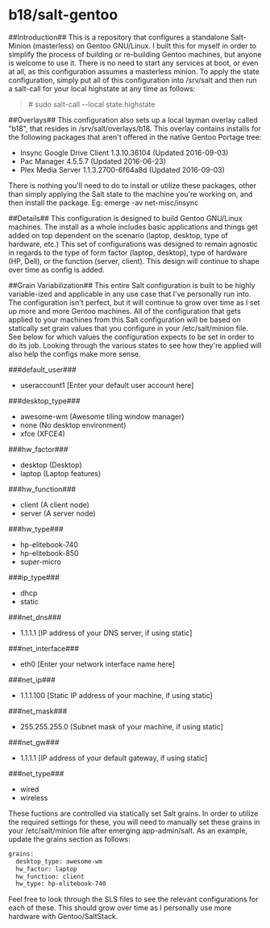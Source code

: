 b18/salt-gentoo
==============

##Introduction##
This is a repository that configures a standalone Salt-Minion (masterless) on Gentoo GNU/Linux. I built this for
myself in order to simplify the process of building or re-building Gentoo machines, but anyone is welcome to use it.
There is no need to start any services at boot, or even at all, as this configuration assumes a masterless minion.
To apply the state configuration, simply put all of this configuration into /srv/salt and then run a salt-call for
your local highstate at any time as follows:
> \# sudo salt-call --local state.highstate

##Overlays##
This configuration also sets up a local layman overlay called "b18", that resides in /srv/salt/overlays/b18. This
overlay contains installs for the following packages that aren't offered in the native Gentoo Portage tree:
- Insync Google Drive Client 1.3.10.36104 (Updated 2016-09-03)
- Pac Manager 4.5.5.7 (Updated 2016-06-23)
- Plex Media Server 1.1.3.2700-6f64a8d (Updated 2016-09-03)

There is nothing you'll need to do to install or utilize these packages, other than simply applying the Salt state
to the machine you're working on, and then install the package. Eg: emerge -av net-misc/insync

##Details##
This configuration is designed to build Gentoo GNU/Linux machines. The install as a whole includes basic applications
and things get added on top dependent on the scenario (laptop, desktop, type of hardware, etc.) This set of configurations
was designed to remain agnostic in regards to the type of form factor (laptop, desktop), type of hardware (HP, Dell), or
the function (server, client). This design will continue to shape over time as config is added.

##Grain Variabilization##
This entire Salt configuration is built to be highly variable-ized and applicable in any use case that I've personally run
into. The configuration isn't perfect, but it will continue to grow over time as I set up more and more Gentoo machines.
All of the configuration that gets applied to your machines from this Salt configuration will be based on statically set
grain values that you configure in your /etc/salt/minion file. See below for which values the configuration expects to be
set in order to do its job. Looking through the various states to see how they're applied will also help the configs make
more sense.

###default_user###
- useraccount1 [Enter your default user account here]

###desktop_type###
- awesome-wm (Awesome tiling window manager)
- none (No desktop environment)
- xfce (XFCE4)

###hw_factor###
- desktop (Desktop)
- laptop (Laptop features)

###hw_function###
- client (A client node)
- server (A server node)

###hw_type###
- hp-elitebook-740
- hp-elitebook-850
- super-micro

###ip_type###
- dhcp
- static

###net_dns###
- 1.1.1.1 [IP address of your DNS server, if using static]

###net_interface###
- eth0 [Enter your network interface name here]

###net_ip###
- 1.1.1.100 [Static IP address of your machine, if using static]

###net_mask###
- 255.255.255.0 [Subnet mask of your machine, if using static]

###net_gw###
- 1.1.1.1 [IP address of your default gateway, if using static]

###net_type###
- wired
- wireless

These fuctions are controlled via statically set Salt grains. In order to utilize the required settings for these, you
will need to manually set these grains in your /etc/salt/minion file after emerging app-admin/salt. As an example,
update the grains section as follows:

```bash
grains:
  desktop_type: awesome-wm
  hw_factor: laptop
  hw_function: client
  hw_type: hp-elitebook-740
```

Feel free to look through the SLS files to see the relevant configurations for each of these. This should grow over
time as I personally use more hardware with Gentoo/SaltStack.
